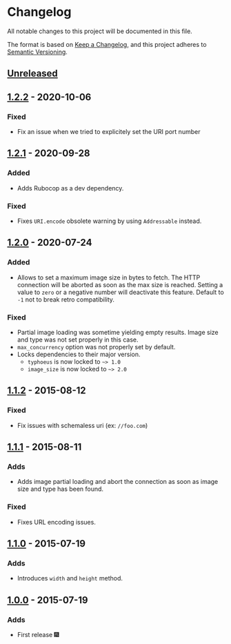 # Changelog
All notable changes to this project will be documented in this file.

The format is based on [Keep a Changelog](https://keepachangelog.com/en/1.0.0/),
and this project adheres to [Semantic Versioning](https://semver.org/spec/v2.0.0.html).

## [Unreleased]

## [1.2.2] - 2020-10-06
### Fixed

- Fix an issue when we tried to explicitely set the URI port number

## [1.2.1] - 2020-09-28
### Added

- Adds Rubocop as a dev dependency.

### Fixed

- Fixes `URI.encode` obsolete warning by using `Addressable` instead.

## [1.2.0] - 2020-07-24
### Added

- Allows to set a maximum image size in bytes to fetch. The HTTP connection
will be aborted as soon as the max size is reached. Setting a value to
`zero` or a negative number will deactivate this feature. Default to `-1` not
to break retro compatibility.

### Fixed

- Partial image loading was sometime yielding empty results. Image size and
type was not set properly in this case.
- `max_concurrency` option was not properly set by default.
- Locks dependencies to their major version.
  - `typhoeus` is now locked to `~> 1.0`
  - `image_size` is now locked to `~> 2.0`

## [1.1.2] - 2015-08-12
### Fixed

- Fix issues with schemaless uri (ex: `//foo.com`)

## [1.1.1] - 2015-08-11
### Adds

- Adds image partial loading and abort the connection as soon as image
size and type has been found.

### Fixed

- Fixes URL encoding issues.

## [1.1.0] - 2015-07-19
### Adds

- Introduces `width` and `height` method.

## [1.0.0] - 2015-07-19
### Adds

- First release 🎆

[Unreleased]: https://github.com/gottfrois/image_info/compare/v1.2.2...HEAD
[1.2.2]: https://github.com/gottfrois/image_info/compare/v1.2.1...v1.2.2
[1.2.1]: https://github.com/gottfrois/image_info/compare/v1.2.0...v1.2.1
[1.2.0]: https://github.com/gottfrois/image_info/compare/v1.1.2...v1.2.0
[1.1.2]: https://github.com/gottfrois/image_info/compare/v1.1.1...v1.1.2
[1.1.1]: https://github.com/gottfrois/image_info/compare/v1.1.0...v1.1.1
[1.1.0]: https://github.com/gottfrois/image_info/compare/v1.0.0...v1.1.0
[1.0.0]: https://github.com/gottfrois/image_info/releases/tag/v1.0.0
